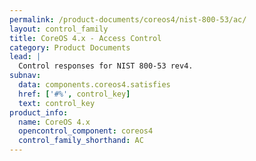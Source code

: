 ```yaml
---
permalink: /product-documents/coreos4/nist-800-53/ac/
layout: control_family
title: CoreOS 4.x - Access Control
category: Product Documents
lead: |
  Control responses for NIST 800-53 rev4.
subnav:
  data: components.coreos4.satisfies
  href: ['#%', control_key]
  text: control_key
product_info:
  name: CoreOS 4.x
  opencontrol_component: coreos4
  control_family_shorthand: AC
---
```

